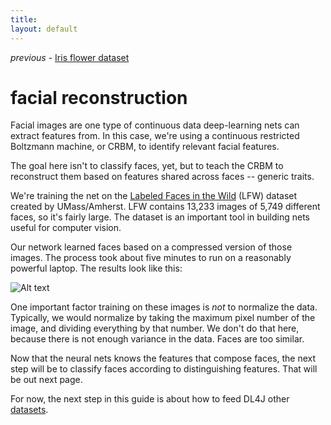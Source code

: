 ```yaml
---
title: 
layout: default
---
```


*previous* - [Iris flower dataset](../iris-flower-dataset-tutorial.html)
# facial reconstruction

Facial images are one type of continuous data deep-learning nets can extract features from. In this case, we're using a continuous restricted Boltzmann machine, or CRBM, to identify relevant facial features.

The goal here isn't to classify faces, yet, but to teach the CRBM to reconstruct them based on features shared across faces -- generic traits.  

We're training the net on the [Labeled Faces in the Wild](http://vis-www.cs.umass.edu/lfw/results.html) (LFW) dataset created by UMass/Amherst. LFW contains 13,233 images of 5,749 different faces, so it's fairly large. The dataset is an important tool in building nets useful for computer vision.

Our network learned faces based on a compressed version of those images. The process took about five minutes to run on a reasonably powerful laptop. The results look like this:

![Alt text](../img/LFW_reconstruction.jpg)

One important factor training on these images is *not* to normalize the data. Typically, we would normalize by taking the maximum pixel number of the image, and dividing everything by that number. We don't do that here, because there is not enough variance in the data. Faces are too similar.

Now that the neural nets knows the features that compose faces, the next step will be to classify faces according to distinguishing features. That will be out next page.

For now, the next step in this guide is about how to feed DL4J other [datasets](../data-sets-ml.html).

